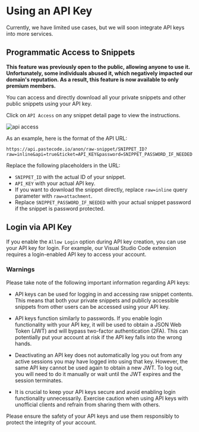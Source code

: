 # Using an API Key

Currently, we have limited use cases, but we will soon integrate API keys into more services.

## Programmatic Access to Snippets

**This feature was previously open to the public, allowing anyone to use it. Unfortunately, some individuals abused it, which negatively impacted our domain's reputation. As a result, this feature is now available to only premium members.**

You can access and directly download all your private snippets and other public snippets using your API key. 

Click on `API Access` on any snippet detail page to view the instructions.

   ![api access](./img/snippet-api-access.png)

As an example, here is the format of the API URL:

   ```
   https://api.pastecode.io/anon/raw-snippet/SNIPPET_ID?raw=inline&api=true&ticket=API_KEY&password=SNIPPET_PASSWORD_IF_NEEDED
   ```

   Replace the following placeholders in the URL:
   - `SNIPPET_ID` with the actual ID of your snippet.
   - `API_KEY` with your actual API key.
   - If you want to download the snippet directly, replace `raw=inline` query parameter with `raw=attachment`.
   - Replace `SNIPPET_PASSWORD_IF_NEEDED` with your actual snippet password if the snippet is password protected.

## Login via API Key

If you enable the `Allow Login` option during API key creation, you can use your API key for login. For example, our Visual Studio Code extension requires a login-enabled API key to access your account.

### Warnings

Please take note of the following important information regarding API keys:

- API keys can be used for logging in and accessing raw snippet contents. This means that both your private snippets and publicly accessible snippets from other users can be accessed using your API key.

- API keys function similarly to passwords. If you enable login functionality with your API key, it will be used to obtain a JSON Web Token (JWT) and will bypass two-factor authentication (2FA). This can potentially put your account at risk if the API key falls into the wrong hands.

- Deactivating an API key does not automatically log you out from any active sessions you may have logged into using that key. However, the same API key cannot be used again to obtain a new JWT. To log out, you will need to do it manually or wait until the JWT expires and the session terminates.

- It is crucial to keep your API keys secure and avoid enabling login functionality unnecessarily. Exercise caution when using API keys with unofficial clients and refrain from sharing them with others.

Please ensure the safety of your API keys and use them responsibly to protect the integrity of your account.
